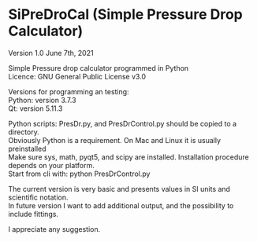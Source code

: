 # SiPreDroCal  (Simple Pressure Drop Calculator)
Version 1.0 June 7th, 2021

Simple Pressure drop calculator programmed in Python  
Licence: GNU General Public License v3.0

Versions for programming an testing:  
Python: version 3.7.3  
Qt:     version 5.11.3

Python scripts: PresDr.py, and PresDrControl.py should be copied to a directory.  
Obviously Python is a requirement. On Mac and Linux it is usually preinstalled  
Make sure sys, math, pyqt5, and scipy are installed. Installation procedure depends 
on your platform.  
Start from cli with: python PresDrControl.py 

The current version is very basic and presents values in SI units and scientific notation.  
In future version I want to add additional output, and the possibility to include fittings. 

I appreciate any suggestion.
